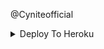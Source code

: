 @Cyniteofficial


<details><summary>Deploy To Heroku</summary>
<br>
<p>
<a href="https://heroku.com/deploy?template=https://github.com/7860alam/adda">
  <img src="https://www.herokucdn.com/deploy/button.svg" alt="Deploy">
</a>
</p></details>


